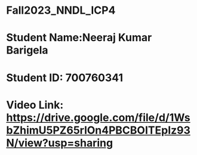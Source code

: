 # Fall2023_NNDL_ICP4
# Student Name:Neeraj Kumar Barigela
# Student ID: 700760341
# Video Link: https://drive.google.com/file/d/1WsbZhimU5PZ65rlOn4PBCBOITEpIz93N/view?usp=sharing
